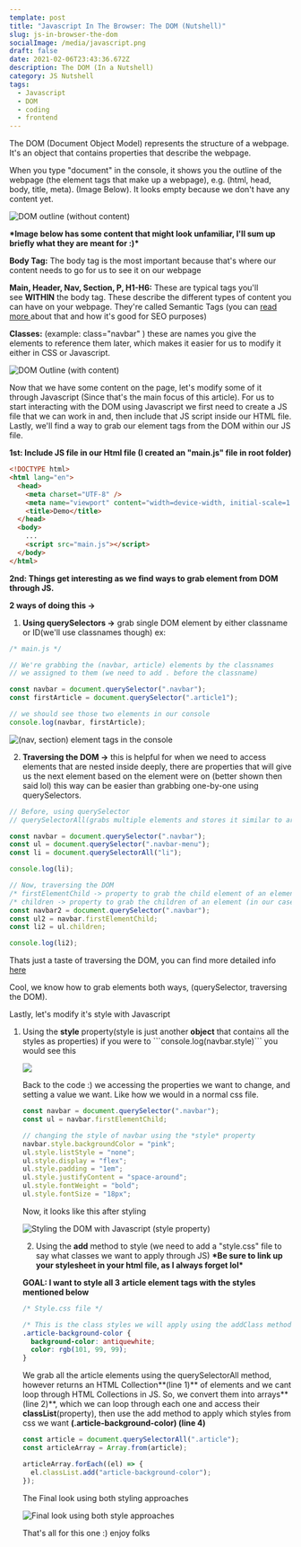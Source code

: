 ```yaml
---
template: post
title: "Javascript In The Browser: The DOM (Nutshell)"
slug: js-in-browser-the-dom
socialImage: /media/javascript.png
draft: false
date: 2021-02-06T23:43:36.672Z
description: The DOM (In a Nutshell)
category: JS Nutshell
tags:
  - Javascript
  - DOM
  - coding
  - frontend
---
```

The DOM (Document Object Model) represents the structure of a webpage. It's an object that contains properties that describe the webpage.  

When you type "document" in the console, it shows you the outline of the webpage (the element tags that make up a webpage), e.g. (html, head, body, title, meta). (Image Below). It looks empty because we don't have any content yet.

![DOM outline (without content)](/media/domoutline.png "DOM Outline")

**\*Image below has some content that might look unfamiliar, I'll sum up briefly what they are meant for :)\***

**Body Tag:** The body tag is the most important because that's where our content needs to go for us to see it on our webpage

**Main, Header, Nav, Section, P, H1-H6:** These are typical tags you'll see **WITHIN** the body tag. These describe the different types of content you can have on your webpage. They're called Semantic Tags (you can [read more ](https://www.pluralsight.com/guides/semantic-html)about that and how it's good for SEO purposes)

**Classes:** (example: class="navbar" ) these are names you give the elements to reference them later, which makes it easier for us to modify it either in CSS or Javascript. 

![DOM Outline (with content)](/media/domwithcontent.png "DOM (with content)")

Now that we have some content on the page, let's modify some of it through Javascript (Since that's the main focus of this article). For us to start interacting with the DOM using Javascript we first need to create a JS file that we can work in and, then include that JS script inside our HTML file. Lastly, we'll find a way to grab our element tags from the DOM within our JS file. 

**1st: Include JS file in our Html file (I created an "main.js" file in root folder)**

```html
<!DOCTYPE html>
<html lang="en">
  <head>
    <meta charset="UTF-8" />
    <meta name="viewport" content="width=device-width, initial-scale=1.0" />
    <title>Demo</title>
  </head>
  <body>
    ...
    <script src="main.js"></script>
  </body>
</html>
```

**2nd: Things get interesting as we find ways to grab element from DOM through JS.** 

**2 ways of doing this ->** 

1. **Using querySelectors ->** grab single DOM element by either classname or ID(we'll use classnames though) ex: 

```javascript
/* main.js */

// We're grabbing the (navbar, article) elements by the classnames 
// we assigned to them (we need to add . before the classname)

const navbar = document.querySelector(".navbar");
const firstArticle = document.querySelector(".article1");

// we should see those two elements in our console
console.log(navbar, firstArticle);
```

![(nav, section) element tags in the console](/media/console.png "(nav, section) element tags in the console")

2. **Traversing the DOM ->** this is helpful for when we need to access elements that are nested inside deeply, there are properties that will give us the next element based on the element were on (better shown then said lol) this way can be easier than grabbing one-by-one using querySelectors. 

```javascript
// Before, using querySelector 
// querySelectorAll(grabs multiple elements and stores it similar to arrays of li's)

const navbar = document.querySelector(".navbar");
const ul = document.querySelector(".navbar-menu");
const li = document.querySelectorAll("li");

console.log(li);

// Now, traversing the DOM
/* firstElementChild -> property to grab the child element of an element */
/* children -> property to grab the children of an element (in our case li's)*/
const navbar2 = document.querySelector(".navbar");
const ul2 = navbar.firstElementChild; 
const li2 = ul.children;

console.log(li2);
```

Thats just a taste of traversing the DOM, you can find more detailed info [here ](https://zellwk.com/blog/dom-traversals/)

Cool, we know how to grab elements both ways, (querySelector, traversing the DOM).

Lastly, let's modify it's style with Javascript

1. Using the **style** property(style is just another **object** that contains all the styles as properties) if you were to \`\`\`console.log(navbar.style)\`\`\` you would see this 

   ![](/media/styleprop.png)

   Back to the code :) we accessing the properties we want to change, and setting a value we want. Like how we would in a normal css file.

   ```javascript
   const navbar = document.querySelector(".navbar");
   const ul = navbar.firstElementChild;

   // changing the style of navbar using the *style* property
   navbar.style.backgroundColor = "pink";
   ul.style.listStyle = "none";
   ul.style.display = "flex";
   ul.style.padding = "1em";
   ul.style.justifyContent = "space-around";
   ul.style.fontWeight = "bold";
   ul.style.fontSize = "18px";
   ```

   Now, it looks like this after styling

   ![Styling the DOM with Javascript (style property)](/media/screen-shot-2021-02-06-at-9.23.23-pm.png "Styling the DOM with Javascript (style property)")

   2. Using the **add** method to style (we need to add a "style.css" file to say what classes we want to apply through JS) **\*Be sure to link up your stylesheet in your html file, as I always forget lol\***

   **GOAL: I want to style all 3 article element tags with the styles mentioned below**

   ```css
   /* Style.css file */

   /* This is the class styles we will apply using the addClass method*/
   .article-background-color {
     background-color: antiquewhite;
     color: rgb(101, 99, 99);
   }
   ```

   We grab all the article elements using the querySelectorAll method, however returns an HTML Collection**(line 1)** of elements and we cant loop through HTML Collections in JS. So, we convert them into arrays**(line 2)**, which we can loop through each one and access their **classList**(property), then use the add method to apply which styles from css we want **(.article-background-color) (line 4)**

   ```javascript
   const article = document.querySelectorAll(".article");
   const articleArray = Array.from(article);

   articleArray.forEach((el) => {
     el.classList.add("article-background-color");
   });
   ```

   The Final look using both styling approaches 

   ![Final look using both style approaches](/media/finalstyles.png "Final look using both style approaches")

   That's all for this one :) enjoy folks